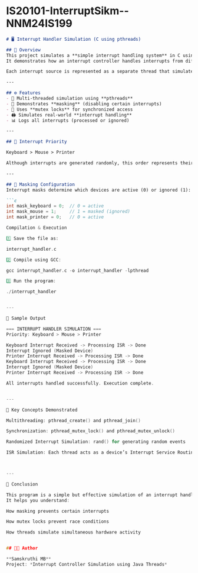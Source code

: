 # IS20101-InterruptSikm--NNM24IS199
```markdown
# 🖥️ Interrupt Handler Simulation (C using pthreads)

## 📘 Overview
This project simulates a **simple interrupt handling system** in C using **POSIX threads (pthreads)**.  
It demonstrates how an interrupt controller handles interrupts from different devices — **Keyboard**, **Mouse**, and **Printer** — while implementing **masking** and **synchronization** using mutex locks.

Each interrupt source is represented as a separate thread that simulates an **Interrupt Service Routine (ISR)**.

---

## ⚙️ Features
- 🧵 Multi-threaded simulation using **pthreads**
- 🚫 Demonstrates **masking** (disabling certain interrupts)
- 🔐 Uses **mutex locks** for synchronized access
- 🖨️ Simulates real-world **interrupt handling**
- 📊 Logs all interrupts (processed or ignored)

---

## 🧩 Interrupt Priority

Keyboard > Mouse > Printer

Although interrupts are generated randomly, this order represents their **intended priority** in real systems.

---

## 🚫 Masking Configuration
Interrupt masks determine which devices are active (0) or ignored (1):

```c
int mask_keyboard = 0;  // 0 = active
int mask_mouse = 1;     // 1 = masked (ignored)
int mask_printer = 0;   // 0 = active

Compilation & Execution

1️⃣ Save the file as:

interrupt_handler.c

2️⃣ Compile using GCC:

gcc interrupt_handler.c -o interrupt_handler -lpthread

3️⃣ Run the program:

./interrupt_handler


---

🧾 Sample Output

=== INTERRUPT HANDLER SIMULATION ===
Priority: Keyboard > Mouse > Printer

Keyboard Interrupt Received -> Processing ISR -> Done
Interrupt Ignored (Masked Device)
Printer Interrupt Received -> Processing ISR -> Done
Keyboard Interrupt Received -> Processing ISR -> Done
Interrupt Ignored (Masked Device)
Printer Interrupt Received -> Processing ISR -> Done

All interrupts handled successfully. Execution complete.


---

🧠 Key Concepts Demonstrated

Multithreading: pthread_create() and pthread_join()

Synchronization: pthread_mutex_lock() and pthread_mutex_unlock()

Randomized Interrupt Simulation: rand() for generating random events

ISR Simulation: Each thread acts as a device’s Interrupt Service Routine



---

🏁 Conclusion

This program is a simple but effective simulation of an interrupt handling mechanism.
It helps you understand:

How masking prevents certain interrupts

How mutex locks prevent race conditions

How threads simulate simultaneous hardware activity


## 👨‍💻 Author

**Samskruthi MB**
Project: *Interrupt Controller Simulation using Java Threads*
